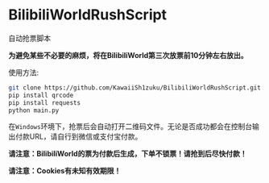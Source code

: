 # BilibiliWorldRushScript
自动抢票脚本


**为避免某些不必要的麻烦，将在BilibiliWorld第三次放票前10分钟左右放出。**


使用方法:
```bash
git clone https://github.com/KawaiiSh1zuku/BilibiliWorldRushScript.git
pip install qrcode
pip install requests
python main.py
```
在`Windows`环境下，抢票后会自动打开二维码文件。无论是否成功都会在控制台输出付款URL，请自行到微信或支付宝付款。

**请注意：BilibiliWorld的票为付款后生成，下单不锁票！请抢到后尽快付款！**

**请注意：Cookies有未知有效期限！**
